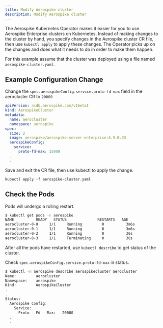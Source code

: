 ```yaml
---
title: Modify Aerospike cluster
description: Modify Aerospike cluster
---
```


The Aerospike Kubernetes Operator makes it easier for you to use Aerospike Enterprise clusters on Kubernetes. Instead of making changes to the cluster by hand, you specify changes in the Aerospike cluster CR file, then use `kubectl apply` to apply these changes. The Operator picks up on the changes and does what it needs to do in order to make them happen.

For this example assume that the cluster was deployed using a file named `aerospike-cluster.yaml`.

## Example Configuration Change

Change the `spec.aerospikeConfig.service.proto-fd-max` field in the aerocluster CR to `20000`

```yaml
apiVersion: asdb.aerospike.com/v1beta1
kind: AerospikeCluster
metadata:
  name: aerocluster
  namespace: aerospike
spec:
  size: 2
  image: aerospike/aerospike-server-enterprise:4.9.0.33
  aerospikeConfig:
    service:
      proto-fd-max: 15000
  .
  .
```

Save and exit the CR file, then use kubectl to apply the change.

```shell
kubectl apply -f aerospike-cluster.yaml
```

## Check the Pods

Pods will undergo a rolling restart.

```sh
$ kubectl get pods -n aerospike
NAME          READY   STATUS              RESTARTS   AGE
aerocluster-0-0     1/1     Running         0          3m6s
aerocluster-0-1     1/1     Running         0          3m6s
aerocluster-0-2     1/1     Running         0          30s
aerocluster-0-3     1/1     Terminating     0          30s
```
After all the pods have restarted, use `kubectl describe` to get status of the cluster.

Check `spec.aerospikeConfig.service.proto-fd-max` in status.

```sh
$ kubectl -n aerospike describe aerospikecluster aerocluster
Name:         aerocluster
Namespace:    aerospike
Kind:         AerospikeCluster
.
.
Status:
  Aerospike Config:
    Service:
      Proto - Fd - Max:   20000
  .
  .
```
